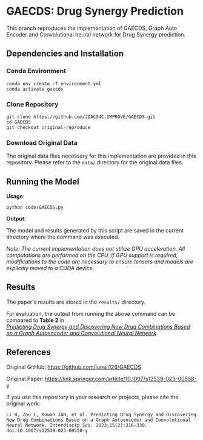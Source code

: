 # GAECDS: Drug Synergy Prediction
This branch reproduces the implementation of GAECDS, Graph Auto Encoder and Convolutional neural network for Drug Synergy prediction.

## Dependencies and Installation
### Conda Environment
```
conda env create -f environment.yml
conda activate gaecds
```

### Clone Repository
```
git clone https://github.com/JDACS4C-IMPROVE/GAECDS.git
cd GAECDS
git checkout original-reproduce
```

### Download Original Data

The original data files necessary for this implementation are provided in this repository. Please refer to the `data/` directory for the original data files.


## Running the Model

**Usage**:
```
python code/GAECDS.py 
```  

**Output**: 

The model and results generated by this script are saved in the current directory where the command was executed.

*Note: The current implementation does not utilize GPU acceleration. All computations are performed on the CPU. If GPU support is required, modifications to the code are necessary to ensure tensors and models are explicitly moved to a CUDA device.*

## Results

The paper's results are stored in the `results/` directory.

For evaluation, the output from running the above command can be compared to **Table 2** in  
[*Predicting Drug Synergy and Discovering New Drug Combinations Based on a Graph Autoencoder and Convolutional Neural Network*](https://link.springer.com/article/10.1007/s12539-023-00558-y).


## References

Original GitHub: https://github.com/juneli126/GAECDS

Original Paper: https://link.springer.com/article/10.1007/s12539-023-00558-y

If you use this repository in your research or projects, please cite the original work:
```   
Li H, Zou L, Kowah JAH, et al. Predicting Drug Synergy and Discovering New Drug Combinations Based on a Graph Autoencoder and Convolutional Neural Network. Interdiscip Sci. 2023;15(2):316-330. doi:10.1007/s12539-023-00558-y
```

